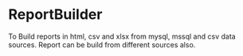 ReportBuilder
=============

To Build reports in html, csv and xlsx from mysql, mssql and csv data sources. Report can be build from different sources also.
